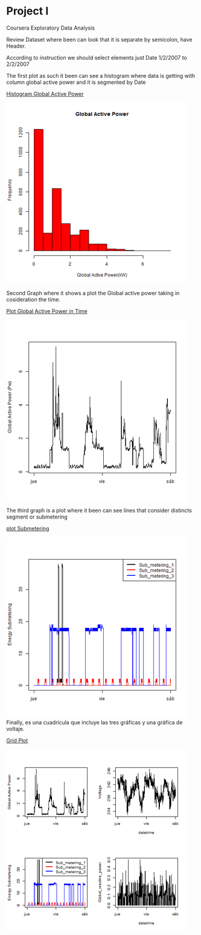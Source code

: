 # Project I

Coursera Exploratory Data Analysis

Review Dataset where been can look that it is separate by semicolon, have Header. 

According to instruction we should select elements just Date 1/2/2007 to 2/2/2007

The first plot as such it been can see a histogram where data is getting with column global active power and it is segmented by Date

[Histogram Global Active Power](https://github.com/Hramos93/R_projectos/blob/master/plot4.R)

![](plot.png )

Second Graph  where it shows a plot the Global active power taking in cosideration the time.

[Plot Global Active Power in Time ](https://github.com/Hramos93/R_projectos/blob/master/plot2.R)

![](plot2.png )

The third graph is a plot where it been can see lines that consider distincts segment or submetering  

[plot Submetering   ](https://github.com/Hramos93/R_projectos/blob/master/plot3.R)


![](plot3.png )
Finally, es una cuadrícula que incluye las tres gráficas y una gráfica de voltaje.

[Grid Plot  ](https://github.com/Hramos93/R_projectos/blob/master/plot4.R)

![](plot4.png )